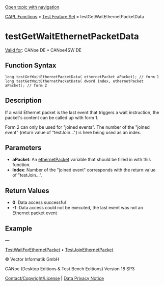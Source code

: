 [Open topic with navigation](../../../../../CANoeDEFamily.htm#Topics/CAPLFunctions/Test/Functions/CAPLfunctionTestGetWaitEthernetPacketData.md)

[CAPL Functions](../../CAPLfunctions.md) » [Test Feature Set](../CAPLfunctionsTFSOverview.md) » testGetWaitEthernetPacketData

# testGetWaitEthernetPacketData

[Valid for](../../../Shared/FeatureAvailability.md):  CANoe DE • CANoe4SW DE

## Function Syntax

```
long testGetWaitEthernetPacketData( ethernetPacket aPacket); // form 1
long testGetWaitEthernetPacketData( dword index, ethernetPacket aPacket); // form 2
```

## Description

If a valid Ethernet packet is the last event that triggers a wait instruction, the packet's content can be called up with form 1.

Form 2 can only be used for "joined events". The number of the "joined event" (return value of "testJoin...") is here being used as an index.

## Parameters

- **aPacket**: An [ethernetPacket](../../IP/Objects/CAPLfunctionEthernetPacket.md) variable that should be filled in with this function.
- **Index**: Number of the "joined event" corresponds with the return value of "testJoin...".

## Return Values

- **0**: Data access successful
- **-1**: Data access could not be executed, the last event was not an Ethernet packet event

## Example

—

[TestWaitForEthernetPacket](CAPLfunctionTestWaitForEthernetPacket.md) • [TestJoinEthernetPacket](CAPLfunctionTestJoinEthernetPacket.md)

© Vector Informatik GmbH

CANoe (Desktop Editions & Test Bench Editions) Version 18 SP3

[Contact/Copyright/License](../../../Shared/ContactCopyrightLicense.md) | [Data Privacy Notice](https://www.vector.com/int/en/company/get-info/privacy-policy/)